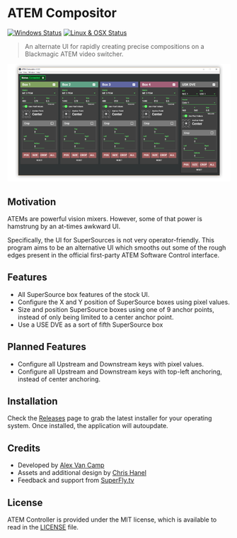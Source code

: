 # ATEM Compositor

[![Windows Status](https://ci.appveyor.com/api/projects/status/qr7b0at8kahdinow/branch/master?svg=true)](https://ci.appveyor.com/project/supportclass/atem-compositor/branch/master)
[![Linux & OSX Status](https://travis-ci.com/TipoftheHats/atem-compositor.svg?branch=master)](https://travis-ci.com/TipoftheHats/atem-compositor)

> An alternate UI for rapidly creating precise compositions on a Blackmagic ATEM video switcher.

[![screenshot](media/readme_screenshot.png)](https://raw.githubusercontent.com/TipoftheHats/atem-compositor/master/media/full_screenshot.png)

## Motivation
ATEMs are powerful vision mixers. However, some of that power is hamstrung by an at-times awkward UI.

Specifically, the UI for SuperSources is not very operator-friendly. This program aims to be an alternative UI which smooths out some of the rough edges present in the official first-party ATEM Software Control interface.

## Features
- All SuperSource box features of the stock UI.
- Configure the X and Y position of SuperSource boxes using pixel values.
- Size and position SuperSource boxes using one of 9 anchor points, instead of only being limited to a center anchor point. 
- Use a USE DVE as a sort of fifth SuperSource box

## Planned Features
- Configure all Upstream and Downstream keys with pixel values.
- Configure all Upstream and Downstream keys with top-left anchoring, instead of center anchoring.

## Installation
Check the [Releases](https://github.com/tipofthehats/atem-controller/releases) page to grab the latest installer for your operating system.
Once installed, the application will autoupdate.

## Credits
- Developed by [Alex Van Camp](https://twitter.com/vancamp)
- Assets and additional design by [Chris Hanel](https://twitter.com/chrishanel)
- Feedback and support from [SuperFly.tv](http://superfly.tv/)

## License
ATEM Controller is provided under the MIT license, which is available to read in the 
[LICENSE](https://github.com/tipofthehats/atem-controller/blob/master/LICENSE) file.
